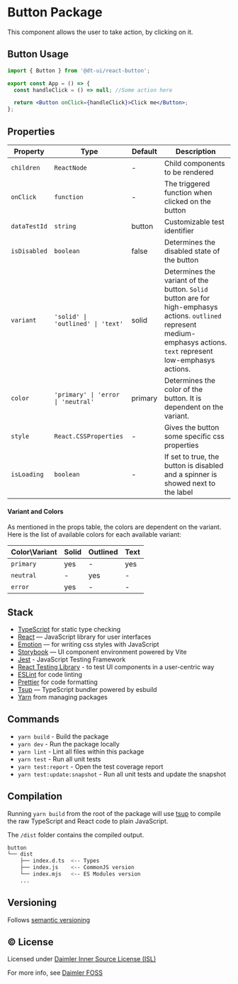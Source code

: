# Button Package

This component allows the user to take action, by clicking on it.

## Button Usage

```jsx
import { Button } from '@dt-ui/react-button';

export const App = () => {
  const handleClick = () => null; //Some action here

  return <Button onClick={handleClick}>Click me</Button>;
};
```

## Properties

| Property     | Type                               | Default | Description                                                                                                                                                              |
| ------------ | ---------------------------------- | ------- | ------------------------------------------------------------------------------------------------------------------------------------------------------------------------ |
| `children`   | `ReactNode`                        | -       | Child components to be rendered                                                                                                                                          |
| `onClick`    | `function`                         | -       | The triggered function when clicked on the button                                                                                                                        |
| `dataTestId` | `string`                           | button  | Customizable test identifier                                                                                                                                             |
| `isDisabled` | `boolean`                          | false   | Determines the disabled state of the button                                                                                                                              |
| `variant`    | `'solid' \| 'outlined' \| 'text'`  | solid   | Determines the variant of the button. `Solid` button are for high-emphasys actions. `outlined` represent medium-emphasys actions. `text` represent low-emphasys actions. |
| `color`      | `'primary' \| 'error \| 'neutral'` | primary | Determines the color of the button. It is dependent on the variant.                                                                                                      |
| `style`      | `React.CSSProperties`              | -       | Gives the button some specific css properties                                                                                                                            |
| `isLoading`  | `boolean`                          | -       | If set to true, the button is disabled and a spinner is showed next to the label                                                                                         |

#### Variant and Colors

As mentioned in the props table, the colors are dependent on the variant. Here is the list of available colors for each available variant:

| Color\Variant | Solid | Outlined | Text |
| ------------- | ----- | -------- | ---- |
| `primary`     | yes   | -        | yes  |
| `neutral`     | -     | yes      | -    |
| `error`       | yes   | -        | -    |

## Stack

- [TypeScript](https://www.typescriptlang.org/) for static type checking
- [React](https://reactjs.org/) — JavaScript library for user interfaces
- [Emotion](https://emotion.sh/docs/introduction) — for writing css styles with JavaScript
- [Storybook](https://storybook.js.org/) — UI component environment powered by Vite
- [Jest](https://jestjs.io/) - JavaScript Testing Framework
- [React Testing Library](https://testing-library.com/) - to test UI components in a user-centric way
- [ESLint](https://eslint.org/) for code linting
- [Prettier](https://prettier.io) for code formatting
- [Tsup](https://github.com/egoist/tsup) — TypeScript bundler powered by esbuild
- [Yarn](https://yarnpkg.com/) from managing packages

## Commands

- `yarn build` - Build the package
- `yarn dev` - Run the package locally
- `yarn lint` - Lint all files within this package
- `yarn test` - Run all unit tests
- `yarn test:report` - Open the test coverage report
- `yarn test:update:snapshot` - Run all unit tests and update the snapshot

## Compilation

Running `yarn build` from the root of the package will use [tsup](https://tsup.egoist.dev/) to compile the raw TypeScript and React code to plain JavaScript.

The `/dist` folder contains the compiled output.

```bash
button
└── dist
    ├── index.d.ts  <-- Types
    ├── index.js    <-- CommonJS version
    └── index.mjs   <-- ES Modules version
    ...
```

## Versioning

Follows [semantic versioning](https://semver.org/)

## &copy; License

Licensed under [Daimler Inner Source License (ISL)](LICENSE.md)

For more info, see [Daimler FOSS](https://git.t3.daimlertruck.com/tbf/daimler-inner-source-license)

